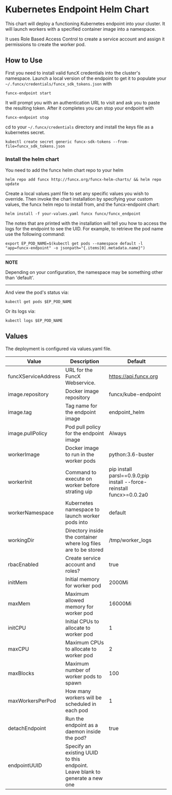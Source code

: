 # Kubernetes Endpoint Helm Chart
This chart will deploy a functioning Kubernetes endpoint into your cluster. It
will launch workers with a specified container image into a namespace.

It uses Role Based Access Control to create a service account and assign it
permissions to create the worker pod.

## How to Use
First you need to install valid funcX credentials into the cluster's
namespace. Launch a local version of the endpoint to get it to populate your
`~/.funcx/credentials/funcx_sdk_tokens.json` with
```
funcx-endpoint start
```

It will prompt you with an authentication URL to visit and ask you to paste the
resulting token. After it completes you can stop your endpoint with
```
funcx-endpoint stop
```

cd to your `~/.funcx/credentials` directory and install the keys file as a
kubernetes secret.

```shell script
kubectl create secret generic funcx-sdk-tokens --from-file=funcx_sdk_tokens.json
```

### Install the helm chart
You need to add the funcx helm chart repo to your helm

```shell script
helm repo add funcx http://funcx.org/funcx-helm-charts/ && helm repo update
```

Create a local values.yaml file to set any specific values you wish to
override. Then invoke the chart installation by specifying your custom values,
the funcx helm repo to install from, and the funcx-endpoint chart:

```shell script
helm install -f your-values.yaml funcx funcx/funcx_endpoint
```

The notes that are printed with the installation will tell you how to access the
logs for the endpoint to see the UID. For example, to retrieve the pod name use
the following command:

```shell script
export EP_POD_NAME=$(kubectl get pods --namespace default -l "app=funcx-endpoint" -o jsonpath="{.items[0].metadata.name}")
```

---
**NOTE**

Depending on your configuration, the namespace may be something other than
'default'.

---

And view the pod's status via:

```shell script
kubectl get pods $EP_POD_NAME
```

Or its logs via:

```shell script
kubectl logs $EP_POD_NAME
```

## Values
The deployment is configured via values.yaml file.

| Value | Description | Default |
|-------| ----------- | ------- |
| funcXServiceAddress | URL for the FuncX Webservice. | https://api.funcx.org |
| image.repository | Docker image repository |  funcx/kube-endpoint |
| image.tag | Tag name for the endpoint image | endpoint_helm |
| image.pullPolicy | Pod pull policy for the endpoint image |  Always |
| workerImage | Docker image to run in the worker pods |  python:3.6-buster |
| workerInit | Command to execute on worker before strating uip | pip install parsl==0.9.0;pip install --force-reinstall funcx>=0.0.2a0 |
| workerNamespace | Kubernetes namespace to launch worker pods into | default |
| workingDir | Directory inside the container where log files are to be stored | /tmp/worker_logs |
| rbacEnabled | Create service account and roles? | true |
| initMem | Initial memory for worker pod | 2000Mi |
| maxMem| Maximum allowed memory for worker pod | 16000Mi |
| initCPU | Initial CPUs to allocate to worker pod | 1 |
| maxCPU | Maximum CPUs to allocate to worker pod | 2 |
| maxBlocks | Maximum number of worker pods to spawn | 100 |
| maxWorkersPerPod | How many workers will be scheduled in each pod | 1 |
| detachEndpoint | Run the endpoint as a daemon inside the pod? | true |
| endpointUUID   | Specify an existing UUID to this endpoint. Leave blank to generate a new one | |

